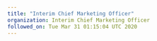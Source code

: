 ```yaml
---
title: "Interim Chief Marketing Officer"
organization: Interim Chief Marketing Officer
followed_on: Tue Mar 31 01:15:04 UTC 2020
---
```

